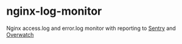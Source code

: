 nginx-log-monitor
=================

Nginx access.log and error.log monitor with reporting to [Sentry](https://sentry.io/welcome/) and [Overwatch](https://github.com/messa/ow2)
